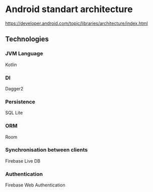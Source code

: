 # Android standart architecture
https://developer.android.com/topic/libraries/architecture/index.html

## Technologies

### JVM Language
Kotlin

### DI
Dagger2

### Persistence
SQL Lite

### ORM
Room

### Synchronisation between clients
Firebase Live DB

### Authentication
Firebase Web Authentication

